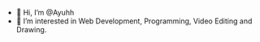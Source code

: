 - 👋 Hi, I’m @Ayuhh
- 👀 I’m interested in Web Development, Programming, Video Editing and Drawing.

<!---
Ayuhh/Ayuhh is a ✨ special ✨ repository because its `README.md` (this file) appears on your GitHub profile.
You can click the Preview link to take a look at your changes.
--->
